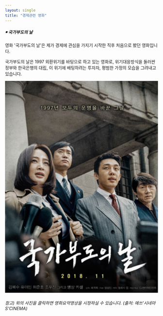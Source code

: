 ```yaml
---
layout: single
title: "경제관련 영화"
---
```

##### ￭ 국가부도의 날

영화 '국가부도의 날'은 제가 경제에 관심을 가지기 시작한 직후 처음으로 봤던 영화입니다.

국가부도의 날은 1997 외환위기를 바탕으로 하고 있는 영화로, 위기대응방식을 둘러싼 정부와 한국은행의 대립, 이 위기에 배팅하려는 투자자, 평범한 가정의 모습을 그려내고 있습니다. 

[![movieposter](/assets/images/movieposter.png "영화요약 영상입니다! 궁금하시다면 방문해보세요")](https://www.youtube.com/watch?v=PilQgRhwJrU)

###### 참고) 위의 사진을 클릭하면 영화요약영상을 시청하실 수 있습니다. (출처: 예쓰'시네마S'CINEMA)
